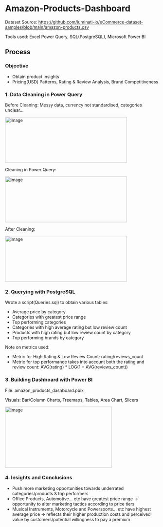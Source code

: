 # Amazon-Products-Dashboard
Dataset Source: https://github.com/luminati-io/eCommerce-dataset-samples/blob/main/amazon-products.csv

Tools used: Excel Power Query, SQL(PostgreSQL), Microsoft Power BI 

## Process

### Objective 
- Obtain product insights
- Pricing(USD) Patterns, Rating & Review Analysis, Brand Competitiveness

### 1. Data Cleaning in Power Query
Before Cleaning: Messy data, currency not standardised, categories unclear...

<img width="400" height="150" alt="image" src="https://github.com/user-attachments/assets/97761f4a-bb2b-491b-9113-cb0dea087154" />


Cleaning in Power Query:

<img width="400" height="150" alt="image" src="https://github.com/user-attachments/assets/f24bc662-ab7d-4b18-a9f3-6fe4a40690b7" />


After Cleaning:

<img width="400" height="150" alt="image" src="https://github.com/user-attachments/assets/bc76b1ae-204f-4548-b7e8-da3c2dd41a10" />


### 2. Querying with PostgreSQL
Wrote a script(Queries.sql) to obtain various tables:

- Average price by category
- Categories with greatest price range
- Top performing categories
- Categories with high average rating but low review count
- Products with high rating but low review count by category
- Top performing brands by category 

Note on metrics used: 
- Metric for High Rating & Low Review Count: rating/reviews_count
- Metric for top performance takes into account both the rating and review count:
AVG(rating) * LOG(1 + AVG(reviews_count))

### 3. Building Dashboard with Power BI
File: amazon_products_dashboard.pbix


Visuals: Bar/Column Charts, Treemaps, Tables, Area Chart, Slicers

<img width="350" height="200" alt="image" src="https://github.com/user-attachments/assets/de1f116c-5030-46ed-a8a4-966564d9e609" />

### 4. Insights and Conclusions 
- Push more marketing opportunities towards underrated categories/products & top performers
- Office Products, Automotive... etc have greatest price range -> opportunity to alter marketing tactics according to price tiers
- Musical Instruments, Motorcycle and Powersports... etc have highest average price -> reflects their higher production costs and perceived value by customers/potential willingness to pay a premium 
